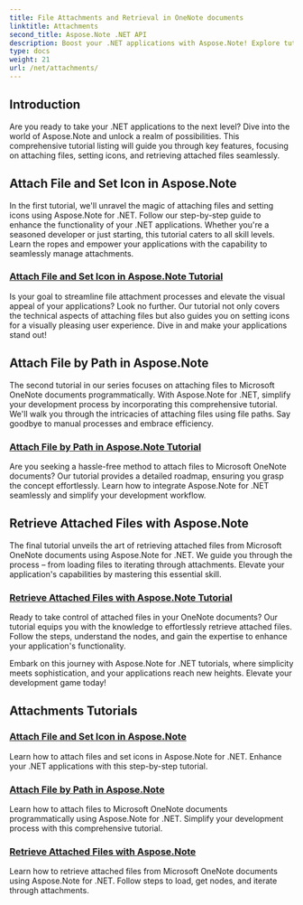 ```yaml
---
title: File Attachments and Retrieval in OneNote documents
linktitle: Attachments
second_title: Aspose.Note .NET API
description: Boost your .NET applications with Aspose.Note! Explore tutorials on attaching files, setting icons, and retrieving attachments for enhanced development.
type: docs
weight: 21
url: /net/attachments/
---
```

## Introduction

Are you ready to take your .NET applications to the next level? Dive into the world of Aspose.Note and unlock a realm of possibilities. This comprehensive tutorial listing will guide you through key features, focusing on attaching files, setting icons, and retrieving attached files seamlessly.

## Attach File and Set Icon in Aspose.Note
In the first tutorial, we'll unravel the magic of attaching files and setting icons using Aspose.Note for .NET. Follow our step-by-step guide to enhance the functionality of your .NET applications. Whether you're a seasoned developer or just starting, this tutorial caters to all skill levels. Learn the ropes and empower your applications with the capability to seamlessly manage attachments.

### [Attach File and Set Icon in Aspose.Note Tutorial](./attach-file-set-icon/)
Is your goal to streamline file attachment processes and elevate the visual appeal of your applications? Look no further. Our tutorial not only covers the technical aspects of attaching files but also guides you on setting icons for a visually pleasing user experience. Dive in and make your applications stand out!

## Attach File by Path in Aspose.Note
The second tutorial in our series focuses on attaching files to Microsoft OneNote documents programmatically. With Aspose.Note for .NET, simplify your development process by incorporating this comprehensive tutorial. We'll walk you through the intricacies of attaching files using file paths. Say goodbye to manual processes and embrace efficiency.

### [Attach File by Path in Aspose.Note Tutorial](./attach-file-by-path/)
Are you seeking a hassle-free method to attach files to Microsoft OneNote documents? Our tutorial provides a detailed roadmap, ensuring you grasp the concept effortlessly. Learn how to integrate Aspose.Note for .NET seamlessly and simplify your development workflow.

## Retrieve Attached Files with Aspose.Note
The final tutorial unveils the art of retrieving attached files from Microsoft OneNote documents using Aspose.Note for .NET. We guide you through the process – from loading files to iterating through attachments. Elevate your application's capabilities by mastering this essential skill.

### [Retrieve Attached Files with Aspose.Note Tutorial](./retrieve-attached-files/)
Ready to take control of attached files in your OneNote documents? Our tutorial equips you with the knowledge to effortlessly retrieve attached files. Follow the steps, understand the nodes, and gain the expertise to enhance your application's functionality.

Embark on this journey with Aspose.Note for .NET tutorials, where simplicity meets sophistication, and your applications reach new heights. Elevate your development game today!
## Attachments Tutorials
### [Attach File and Set Icon in Aspose.Note](./attach-file-set-icon/)
Learn how to attach files and set icons in Aspose.Note for .NET. Enhance your .NET applications with this step-by-step tutorial.
### [Attach File by Path in Aspose.Note](./attach-file-by-path/)
Learn how to attach files to Microsoft OneNote documents programmatically using Aspose.Note for .NET. Simplify your development process with this comprehensive tutorial.
### [Retrieve Attached Files with Aspose.Note](./retrieve-attached-files/)
Learn how to retrieve attached files from Microsoft OneNote documents using Aspose.Note for .NET. Follow steps to load, get nodes, and iterate through attachments.